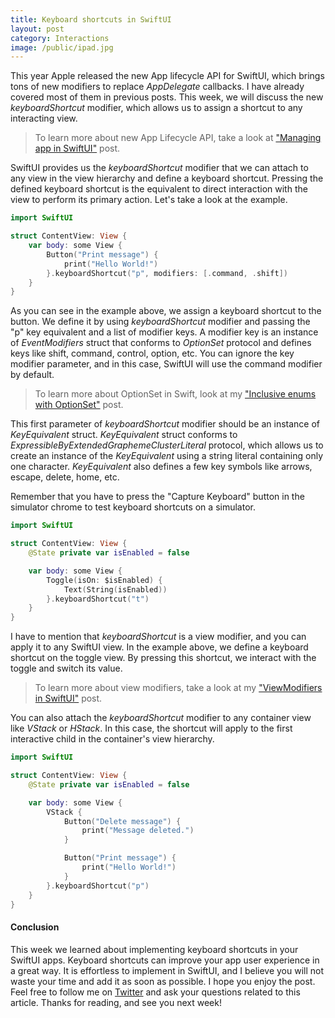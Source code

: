 ```yaml
---
title: Keyboard shortcuts in SwiftUI
layout: post
category: Interactions
image: /public/ipad.jpg
---
```


This year Apple released the new App lifecycle API for SwiftUI, which brings tons of new modifiers to replace *AppDelegate* callbacks. I have already covered most of them in previous posts. This week, we will discuss the new *keyboardShortcut* modifier, which allows us to assign a shortcut to any interacting view.

> To learn more about new App Lifecycle API, take a look at ["Managing app in SwiftUI"](/2020/08/19/managing-app-in-swiftui/) post.

SwiftUI provides us the *keyboardShortcut* modifier that we can attach to any view in the view hierarchy and define a keyboard shortcut. Pressing the defined keyboard shortcut is the equivalent to direct interaction with the view to perform its primary action. Let's take a look at the example.

```swift
import SwiftUI

struct ContentView: View {
    var body: some View {
        Button("Print message") {
            print("Hello World!")
        }.keyboardShortcut("p", modifiers: [.command, .shift])
    }
}
```

As you can see in the example above, we assign a keyboard shortcut to the button. We define it by using *keyboardShortcut* modifier and passing the "p" key equivalent and a list of modifier keys. A modifier key is an instance of *EventModifiers* struct that conforms to *OptionSet* protocol and defines keys like shift, command, control, option, etc. You can ignore the key modifier parameter, and in this case, SwiftUI will use the command modifier by default.

> To learn more about OptionSet in Swift, look at my ["Inclusive enums with OptionSet"](/2019/04/10/inclusive-enums-with-optionset/) post.

This first parameter of *keyboardShortcut* modifier should be an instance of *KeyEquivalent* struct. *KeyEquivalent* struct conforms to *ExpressibleByExtendedGraphemeClusterLiteral* protocol, which allows us to create an instance of the *KeyEquivalent* using a string literal containing only one character. *KeyEquivalent* also defines a few key symbols like arrows, escape, delete, home, etc.

Remember that you have to press the "Capture Keyboard" button in the simulator chrome to test keyboard shortcuts on a simulator.

```swift
import SwiftUI

struct ContentView: View {
    @State private var isEnabled = false

    var body: some View {
        Toggle(isOn: $isEnabled) {
            Text(String(isEnabled))
        }.keyboardShortcut("t")
    }
}
```

I have to mention that *keyboardShortcut* is a view modifier, and you can apply it to any SwiftUI view. In the example above, we define a keyboard shortcut on the toggle view. By pressing this shortcut, we interact with the toggle and switch its value.

> To learn more about view modifiers, take a look at my ["ViewModifiers in SwiftUI"](/2019/08/07/viewmodifiers-in-swiftui/) post.

You can also attach the *keyboardShortcut* modifier to any container view like *VStack* or *HStack*. In this case, the shortcut will apply to the first interactive child in the container's view hierarchy.

```swift
import SwiftUI

struct ContentView: View {
    @State private var isEnabled = false

    var body: some View {
        VStack {
            Button("Delete message") {
                print("Message deleted.")
            }

            Button("Print message") {
                print("Hello World!")
            }
        }.keyboardShortcut("p")
    }
}
```

#### Conclusion
This week we learned about implementing keyboard shortcuts in your SwiftUI apps. Keyboard shortcuts can improve your app user experience in a great way. It is effortless to implement in SwiftUI, and I believe you will not waste your time and add it as soon as possible. I hope you enjoy the post. Feel free to follow me on [Twitter](https://twitter.com/mecid) and ask your questions related to this article. Thanks for reading, and see you next week!